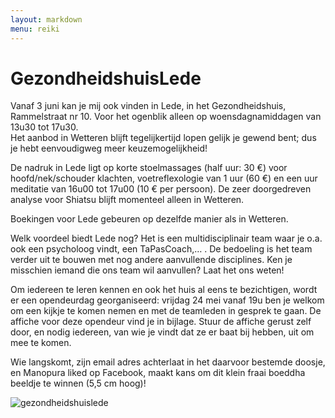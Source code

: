 ```yaml
---
layout: markdown
menu: reiki
---
```

# GezondheidshuisLede

Vanaf 3 juni kan je mij ook vinden in Lede, in het Gezondheidshuis, Rammelstraat nr 10. 
Voor het ogenblik alleen op woensdagnamiddagen van 13u30 tot 17u30.  
Het aanbod in Wetteren blijft tegelijkertijd lopen gelijk je gewend bent; dus je hebt eenvoudigweg meer keuzemogelijkheid!

De nadruk in Lede ligt op korte stoelmassages (half uur: 30 €) voor hoofd/nek/schouder klachten, voetreflexologie van 1 uur (60 €) en een uur meditatie van 16u00 tot 17u00 (10 € per persoon). De zeer doorgedreven analyse voor Shiatsu blijft momenteel alleen in Wetteren.

Boekingen voor Lede gebeuren op dezelfde manier als in Wetteren.

Welk voordeel biedt Lede nog? Het is een multidisciplinair team waar je o.a. ook een psycholoog vindt, een TaPasCoach,… . De bedoeling is het team verder uit te bouwen met nog andere aanvullende disciplines. Ken je misschien iemand die ons team wil aanvullen? Laat het ons weten!

Om iedereen te leren kennen en ook het huis al eens te bezichtigen, wordt er een opendeurdag 
georganiseerd: vrijdag 24 mei vanaf 19u ben je welkom om een kijkje te komen nemen en met de teamleden in gesprek te gaan. De affiche voor deze opendeur vind je in bijlage. Stuur de affiche gerust zelf door, en nodig iedereen, van wie je vindt dat ze er baat bij hebben, uit om mee te komen.

Wie langskomt, zijn email adres achterlaat in het daarvoor bestemde doosje, en Manopura liked op Facebook, maakt kans om dit klein fraai boeddha beeldje te winnen (5,5 cm hoog)!

![gezondheidshuislede](images/boedhha2win.jpeg)


